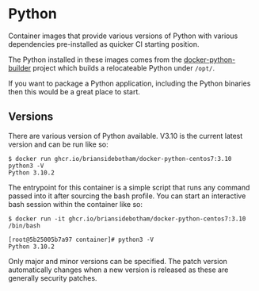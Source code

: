 # Python

Container images that provide various versions of Python with various dependencies pre-installed as quicker CI starting position.

The Python installed in these images comes from the [docker-python-builder](https://github.com/BrianSidebotham/docker-python-builder) project which builds a relocateable Python under `/opt/`.

If you want to package a Python application, including the Python binaries then this would be a great place to start.

## Versions

There are various version of Python available. V3.10 is the current latest version and can be run like so:

```console
$ docker run ghcr.io/briansidebotham/docker-python-centos7:3.10 python3 -V
Python 3.10.2
```

The entrypoint for this container is a simple script that runs any command passed into it after sourcing the bash profile. You can start an interactive bash session within the container like so:

```console
$ docker run -it ghcr.io/briansidebotham/docker-python-centos7:3.10 /bin/bash

[root@5b25005b7a97 container]# python3 -V
Python 3.10.2
```

Only major and minor versions can be specified. The patch version automatically changes when a new version is released as these are generally security patches.
